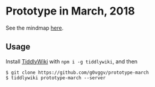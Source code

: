 
# Prototype in March, 2018

See the mindmap [here](https://g0vggv.github.io/prototype-march/).

## Usage

Install [TiddlyWiki](https://tiddlywiki.com/) with `npm i -g tiddlywiki`, and then

```
$ git clone https://github.com/g0vggv/prototype-march
$ tiddlywiki prototype-march --server
```
